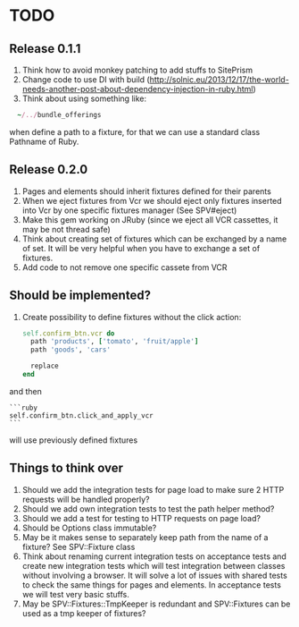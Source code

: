 # TODO

## Release 0.1.1

1. Think how to avoid monkey patching to add stuffs to SitePrism
2. Change code to use DI with build (http://solnic.eu/2013/12/17/the-world-needs-another-post-about-dependency-injection-in-ruby.html)
3. Think about using something like:

  ```ruby
    ~/../bundle_offerings
  ```

when define a path to a fixture, for that we can use a standard class Pathname of Ruby.

## Release 0.2.0

1. Pages and elements should inherit fixtures defined for their parents
2. When we eject fixtures from Vcr we should eject only fixtures inserted into Vcr by one specific fixtures manager (See SPV#eject)
3. Make this gem working on JRuby (since we eject all VCR cassettes, it may be not thread safe)
4. Think about creating set of fixtures which can be exchanged by a name of set. It will be very helpful when you have to exchange a set of fixtures.
5. Add code to not remove one specific cassete from VCR

## Should be implemented?

1. Create possibility to define fixtures without the click action:

    ```ruby
    self.confirm_btn.vcr do
      path 'products', ['tomato', 'fruit/apple']
      path 'goods', 'cars'

      replace
    end
    ```

  and then

    ```ruby
    self.confirm_btn.click_and_apply_vcr
    ```

  will use previously defined fixtures


## Things to think over

1. Should we add the integration tests for page load to make sure 2 HTTP requests will be handled properly?
2. Should we add own integration tests to test the path helper method?
3. Should we add a test for testing to HTTP requests on page load?
4. Should be Options class immutable?
5. May be it makes sense to separately keep path from the name of a fixture? See SPV::Fixture class
6. Think about renaming current integration tests on acceptance tests and create new integration tests which will test integration between classes without involving a browser. It will solve a lot of issues with shared tests to check the same things for pages and elements. In acceptance tests we will test very basic stuffs.
7. May be SPV::Fixtures::TmpKeeper is redundant and SPV::Fixtures can be used as a tmp keeper of fixtures?


